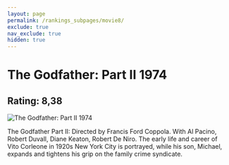 ```yaml
---
layout: page
permalink: /rankings_subpages/movie8/
exclude: true
nav_exclude: true
hidden: true
---
```

    
# The Godfather: Part II 1974
## Rating: 8,38
![The Godfather: Part II 1974](https://fwcdn.pl/fpo/10/90/1090/7196616_1.7.webp)


The Godfather Part II: Directed by Francis Ford Coppola. With Al Pacino, Robert Duvall, Diane Keaton, Robert De Niro. The early life and career of Vito Corleone in 1920s New York City is portrayed, while his son, Michael, expands and tightens his grip on the family crime syndicate.